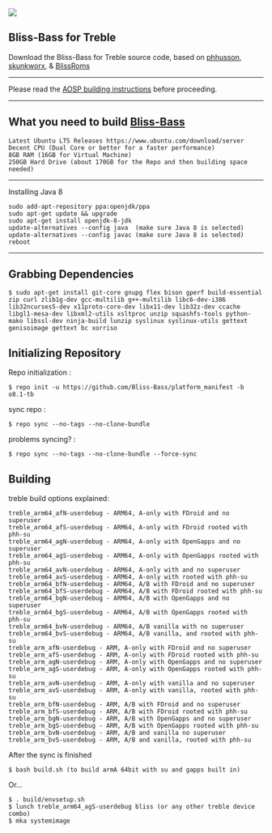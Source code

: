 <img src="https://i.imgur.com/7V995n7.png">

Bliss-Bass for Treble
-----------------------
Download the Bliss-Bass for Treble source code, based on [phhusson](https://github.com/phhusson/treble_manifest), [skunkworx](https://github.com/skunkworkx/platform_manifest), & [BlissRoms](https://github.com/BlissRoms/platform_manifest)

---------------------------------------------------

Please read the [AOSP building instructions](http://source.android.com/source/index.html) before proceeding.

-----------------------
What you need to build [Bliss-Bass](ssh://git@git.floydco.net:Bliss-Bass/platform_manifest)
-----------------------

    Latest Ubuntu LTS Releases https://www.ubuntu.com/download/server
    Decent CPU (Dual Core or better for a faster performance)
    8GB RAM (16GB for Virtual Machine)
    250GB Hard Drive (about 170GB for the Repo and then building space needed)
  
-----------------------

Installing Java 8

    sudo add-apt-repository ppa:openjdk/ppa
    sudo apt-get update && upgrade
    sudo apt-get install openjdk-8-jdk
    update-alternatives --config java  (make sure Java 8 is selected)
    update-alternatives --config javac (make sure Java 8 is selected)
    reboot
    
-----------------------

Grabbing Dependencies
-----------------------

    $ sudo apt-get install git-core gnupg flex bison gperf build-essential zip curl zlib1g-dev gcc-multilib g++-multilib libc6-dev-i386  lib32ncurses5-dev x11proto-core-dev libx11-dev lib32z-dev ccache libgl1-mesa-dev libxml2-utils xsltproc unzip squashfs-tools python-mako libssl-dev ninja-build lunzip syslinux syslinux-utils gettext genisoimage gettext bc xorriso

Initializing Repository
-----------------------

Repo initialization :

    $ repo init -u https://github.com/Bliss-Bass/platform_manifest -b o8.1-tb

sync repo :

    $ repo sync --no-tags --no-clone-bundle
    
problems syncing? :

    $ repo sync --no-tags --no-clone-bundle --force-sync

Building
--------
treble build options explained:

    treble_arm64_afN-userdebug - ARM64, A-only with FDroid and no superuser
    treble_arm64_afS-userdebug - ARM64, A-only with FDroid rooted with phh-su
    treble_arm64_agN-userdebug - ARM64, A-only with OpenGapps and no superuser
    treble_arm64_agS-userdebug - ARM64, A-only with OpenGapps rooted with phh-su
    treble_arm64_avN-userdebug - ARM64, A-only with and no superuser
    treble_arm64_avS-userdebug - ARM64, A-only with rooted with phh-su
    treble_arm64_bfN-userdebug - ARM64, A/B with FDroid and no superuser
    treble_arm64_bfS-userdebug - ARM64, A/B with FDroid rooted with phh-su
    treble_arm64_bgN-userdebug - ARM64, A/B with OpenGapps and no superuser
    treble_arm64_bgS-userdebug - ARM64, A/B with OpenGapps rooted with phh-su
    treble_arm64_bvN-userdebug - ARM64, A/B vanilla with no superuser
    treble_arm64_bvS-userdebug - ARM64, A/B vanilla, and rooted with phh-su
    treble_arm_afN-userdebug - ARM, A-only with FDroid and no superuser
    treble_arm_afS-userdebug - ARM, A-only with FDroid rooted with phh-su
    treble_arm_agN-userdebug - ARM, A-only with OpenGapps and no superuser
    treble_arm_agS-userdebug - ARM, A-only with OpenGapps rooted with phh-su
    treble_arm_avN-userdebug - ARM, A-only with vanilla and no superuser
    treble_arm_avS-userdebug - ARM, A-only with vanilla, rooted with phh-su
    treble_arm_bfN-userdebug - ARM, A/B with FDroid and no superuser
    treble_arm_bfS-userdebug - ARM, A/B with FDroid rooted with phh-su
    treble_arm_bgN-userdebug - ARM, A/B with OpenGapps and no superuser
    treble_arm_bgS-userdebug - ARM, A/B with OpenGapps rooted with phh-su
    treble_arm_bvN-userdebug - ARM, A/B and vanilla no superuser
    treble_arm_bvS-userdebug - ARM, A/B and vanilla, rooted with phh-su

After the sync is finished

    $ bash build.sh (to build armA 64bit with su and gapps built in)

Or...

    $ . build/envsetup.sh
    $ lunch treble_arm64_agS-userdebug bliss (or any other treble device combo)
    $ mka systemimage
